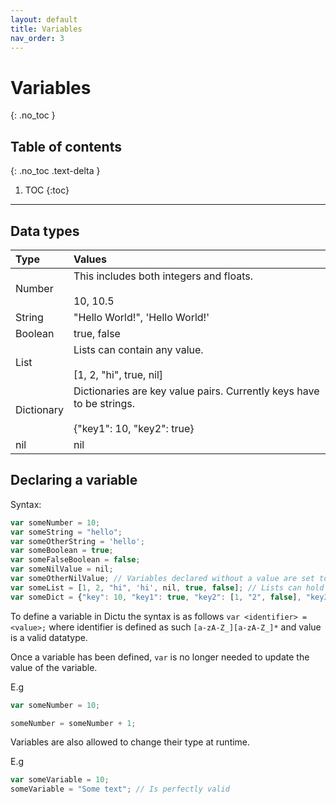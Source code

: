 ```yaml
---
layout: default
title: Variables
nav_order: 3
---
```


# Variables
{: .no_toc }

## Table of contents
{: .no_toc .text-delta }

1. TOC
{:toc}

---
## Data types

| Type         | Values                                                                                                    |
|:-------------|:----------------------------------------------------------------------------------------------------------|
| Number       | This includes both integers and floats. <br/><br/>10, 10.5                                                |
| String       | "Hello World!", 'Hello World!'                                                                            |
| Boolean      | true, false                                                                                               |
| List         | Lists can contain any value. <br/><br/>[1, 2, "hi", true, nil]                                            |
| Dictionary   | Dictionaries are key value pairs. Currently keys have to be strings. <br/><br/>{"key1": 10, "key2": true} |
| nil          | nil                                                                                                       |

## Declaring a variable

Syntax:
```js
var someNumber = 10;
var someString = "hello";
var someOtherString = 'hello';
var someBoolean = true;
var someFalseBoolean = false;
var someNilValue = nil;
var someOtherNilValue; // Variables declared without a value are set to nil
var someList = [1, 2, "hi", 'hi', nil, true, false]; // Lists can hold any value
var someDict = {"key": 10, "key1": true, "key2": [1, "2", false], "key3": {"1": 2}}; // Dictionaries must have a string key, but can hold any value
```


To define a variable in Dictu the syntax is as follows `var <identifier> = <value>;` where identifier
is defined as such `[a-zA-Z_][a-zA-Z_]*` and value is a valid datatype.

Once a variable has been defined, `var` is no longer needed to update the value of the variable.

E.g
```js
var someNumber = 10;

someNumber = someNumber + 1;
```

Variables are also allowed to change their type at runtime.

E.g
```js
var someVariable = 10;
someVariable = "Some text"; // Is perfectly valid
```
